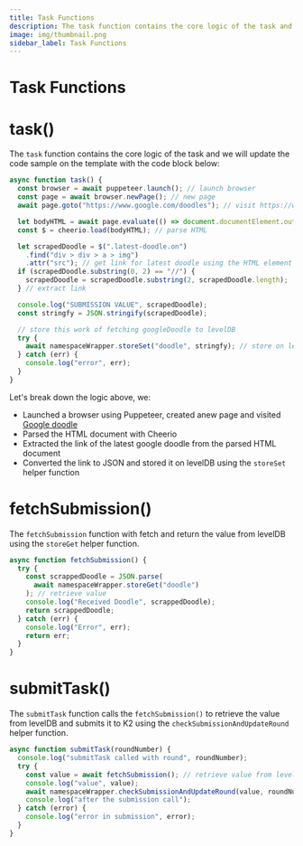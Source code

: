 ```yaml
---
title: Task Functions
description: The task function contains the core logic of the task and we will update the code sample on the template.
image: img/thumbnail.png
sidebar_label: Task Functions
---
```


# Task Functions

# task()

The `task` function contains the core logic of the task and we will update the code sample on the template with the code block below:

```javascript
async function task() {
  const browser = await puppeteer.launch(); // launch browser
  const page = await browser.newPage(); // new page
  await page.goto("https://www.google.com/doodles"); // visit https://www.google.com/doodles'

  let bodyHTML = await page.evaluate(() => document.documentElement.outerHTML);
  const $ = cheerio.load(bodyHTML); // parse HTML

  let scrapedDoodle = $(".latest-doodle.on")
    .find("div > div > a > img")
    .attr("src"); // get link for latest doodle using the HTML element
  if (scrapedDoodle.substring(0, 2) == "//") {
    scrapedDoodle = scrapedDoodle.substring(2, scrapedDoodle.length);
  } // extract link

  console.log("SUBMISSION VALUE", scrapedDoodle);
  const stringfy = JSON.stringify(scrapedDoodle);

  // store this work of fetching googleDoodle to levelDB
  try {
    await namespaceWrapper.storeSet("doodle", stringfy); // store on levelDB
  } catch (err) {
    console.log("error", err);
  }
}
```

Let's break down the logic above, we:

- Launched a browser using Puppeteer, created anew page and visited [Google doodle](https://www.google.com/doodles)
- Parsed the HTML document with Cheerio
- Extracted the link of the latest google doodle from the parsed HTML document
- Converted the link to JSON and stored it on levelDB using the `storeSet` helper function

# fetchSubmission()

The `fetchSubmission` function with fetch and return the value from levelDB using the `storeGet` helper function.

```javascript
async function fetchSubmission() {
  try {
    const scrappedDoodle = JSON.parse(
      await namespaceWrapper.storeGet("doodle")
    ); // retrieve value
    console.log("Received Doodle", scrappedDoodle);
    return scrappedDoodle;
  } catch (err) {
    console.log("Error", err);
    return err;
  }
}
```

# submitTask()

The `submitTask` function calls the `fetchSubmission()` to retrieve the value from levelDB and submits it to K2 using the `checkSubmissionAndUpdateRound` helper function.

```javascript
async function submitTask(roundNumber) {
  console.log("submitTask called with round", roundNumber);
  try {
    const value = await fetchSubmission(); // retrieve value from levelDB
    console.log("value", value);
    await namespaceWrapper.checkSubmissionAndUpdateRound(value, roundNumber); // submit to K2
    console.log("after the submission call");
  } catch (error) {
    console.log("error in submission", error);
  }
}
```
